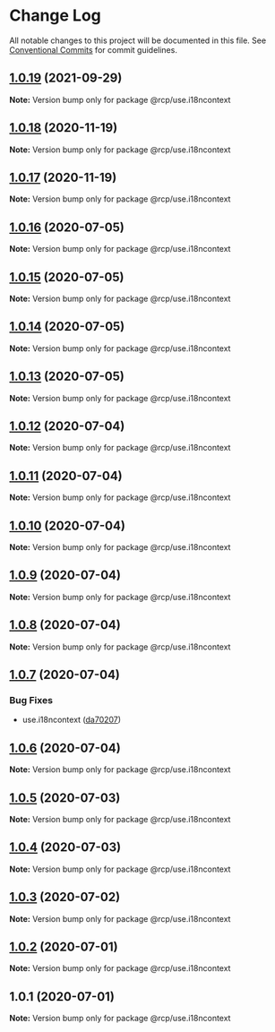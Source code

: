 # Change Log

All notable changes to this project will be documented in this file.
See [Conventional Commits](https://conventionalcommits.org) for commit guidelines.

<a name="1.0.19"></a>

## [1.0.19](https://github.com/imcuttle/rcp/compare/@rcp/use.i18ncontext@1.0.18...@rcp/use.i18ncontext@1.0.19) (2021-09-29)

**Note:** Version bump only for package @rcp/use.i18ncontext

<a name="1.0.18"></a>

## [1.0.18](https://github.com/imcuttle/rcp/compare/@rcp/use.i18ncontext@1.0.17...@rcp/use.i18ncontext@1.0.18) (2020-11-19)

**Note:** Version bump only for package @rcp/use.i18ncontext

<a name="1.0.17"></a>

## [1.0.17](https://github.com/imcuttle/rcp/compare/@rcp/use.i18ncontext@1.0.16...@rcp/use.i18ncontext@1.0.17) (2020-11-19)

**Note:** Version bump only for package @rcp/use.i18ncontext

<a name="1.0.16"></a>

## [1.0.16](https://github.com/imcuttle/rcp/compare/@rcp/use.i18ncontext@1.0.15...@rcp/use.i18ncontext@1.0.16) (2020-07-05)

**Note:** Version bump only for package @rcp/use.i18ncontext

<a name="1.0.15"></a>

## [1.0.15](https://github.com/imcuttle/rcp/compare/@rcp/use.i18ncontext@1.0.14...@rcp/use.i18ncontext@1.0.15) (2020-07-05)

**Note:** Version bump only for package @rcp/use.i18ncontext

<a name="1.0.14"></a>

## [1.0.14](https://github.com/imcuttle/rcp/compare/@rcp/use.i18ncontext@1.0.13...@rcp/use.i18ncontext@1.0.14) (2020-07-05)

**Note:** Version bump only for package @rcp/use.i18ncontext

<a name="1.0.13"></a>

## [1.0.13](https://github.com/imcuttle/rcp/compare/@rcp/use.i18ncontext@1.0.12...@rcp/use.i18ncontext@1.0.13) (2020-07-05)

**Note:** Version bump only for package @rcp/use.i18ncontext

<a name="1.0.12"></a>

## [1.0.12](https://github.com/imcuttle/rcp/compare/@rcp/use.i18ncontext@1.0.11...@rcp/use.i18ncontext@1.0.12) (2020-07-04)

**Note:** Version bump only for package @rcp/use.i18ncontext

<a name="1.0.11"></a>

## [1.0.11](https://github.com/imcuttle/rcp/compare/@rcp/use.i18ncontext@1.0.10...@rcp/use.i18ncontext@1.0.11) (2020-07-04)

**Note:** Version bump only for package @rcp/use.i18ncontext

<a name="1.0.10"></a>

## [1.0.10](https://github.com/imcuttle/rcp/compare/@rcp/use.i18ncontext@1.0.9...@rcp/use.i18ncontext@1.0.10) (2020-07-04)

**Note:** Version bump only for package @rcp/use.i18ncontext

<a name="1.0.9"></a>

## [1.0.9](https://github.com/imcuttle/rcp/compare/@rcp/use.i18ncontext@1.0.8...@rcp/use.i18ncontext@1.0.9) (2020-07-04)

**Note:** Version bump only for package @rcp/use.i18ncontext

<a name="1.0.8"></a>

## [1.0.8](https://github.com/imcuttle/rcp/compare/@rcp/use.i18ncontext@1.0.7...@rcp/use.i18ncontext@1.0.8) (2020-07-04)

**Note:** Version bump only for package @rcp/use.i18ncontext

<a name="1.0.7"></a>

## [1.0.7](https://github.com/imcuttle/rcp/compare/@rcp/use.i18ncontext@1.0.6...@rcp/use.i18ncontext@1.0.7) (2020-07-04)

### Bug Fixes

- use.i18ncontext ([da70207](https://github.com/imcuttle/rcp/commit/da70207))

<a name="1.0.6"></a>

## [1.0.6](https://github.com/imcuttle/rcp/compare/@rcp/use.i18ncontext@1.0.5...@rcp/use.i18ncontext@1.0.6) (2020-07-04)

**Note:** Version bump only for package @rcp/use.i18ncontext

<a name="1.0.5"></a>

## [1.0.5](https://github.com/imcuttle/rcp/compare/@rcp/use.i18ncontext@1.0.4...@rcp/use.i18ncontext@1.0.5) (2020-07-03)

**Note:** Version bump only for package @rcp/use.i18ncontext

<a name="1.0.4"></a>

## [1.0.4](https://github.com/imcuttle/rcp/compare/@rcp/use.i18ncontext@1.0.3...@rcp/use.i18ncontext@1.0.4) (2020-07-03)

**Note:** Version bump only for package @rcp/use.i18ncontext

<a name="1.0.3"></a>

## [1.0.3](https://github.com/imcuttle/rcp/compare/@rcp/use.i18ncontext@1.0.2...@rcp/use.i18ncontext@1.0.3) (2020-07-02)

**Note:** Version bump only for package @rcp/use.i18ncontext

<a name="1.0.2"></a>

## [1.0.2](https://github.com/imcuttle/rcp/compare/@rcp/use.i18ncontext@1.0.1...@rcp/use.i18ncontext@1.0.2) (2020-07-01)

**Note:** Version bump only for package @rcp/use.i18ncontext

<a name="1.0.1"></a>

## 1.0.1 (2020-07-01)

**Note:** Version bump only for package @rcp/use.i18ncontext
